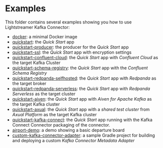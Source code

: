 # Examples

This folder contains several examples showing you how to use Lightstreamer Kafka Connector:

- [docker](./docker/): a minimal Docker image
- [quickstart](quickstart/): the _Quick Start_ app
- [quickstart-producer](quickstart-producer/): the producer for the _Quick Start_ app
- [quickstart-ssl](quickstart-ssl/): the _Quick Start_ app with encryption settings
- [quickstart-confluent-cloud](vendors/confluent/quickstart-confluent-cloud/): the _Quick Start_ app with _Confluent Cloud_ as the target Kafka Cluster
- [quickstart-schema-registry](vendors/confluent/quickstart-schema-registry/): the _Quick Start_ app with the _Confluent Schema Registry_
- [quickstart-redpanda-selfhosted](vendors/redpanda/quickstart-redpanda-selfhosted/): the _Quick Start_ app with _Redpanda_ as the target broker
- [quickstart-redpanda-serverless](vendors/redpanda/quickstart-redpanda-serverless/): the _Quick Start_ app with _Redpanda Serverless_ as the target cluster
- [quickstart-aiven](vendors/aiven/quickstart-aiven/): the _Quick Start_ app with _Aiven for Apache Kafka_ as the target Kafka cluster
- [quickstart-axual](vendors/axual/quickstart-axual/): the _Quick Start_ app with a _shared test cluster_ from  _Axual Platform_ as the target Kafka cluster
- [quickstart-kafka-connect](quickstart-kafka-connect/): the _Quick Start_ app running with the Kafka Connect Connector packaging of the connector.
- [airport-demo](airport-demo/): a demo showing a basic departure board
- [custom-kafka-connector-adapter](custom-kafka-connector-adapter/): a sample Gradle project for building and deploying a custom _Kafka Connector Metadata Adapter_
